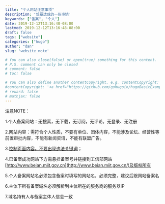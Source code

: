 ```yaml
---
title: "个人网站注意事项"
description: '想要达成的一些事情'
keywords: ["备案", "个人"]
date: 2019-12-12T13:16:48-08:00
lastmod: 2019-12-12T13:16:48-08:00
draft: false
tags: ["website"]
categories: ["hugo"]
author: "dan"
slug: 'website_note'

# You can also close(false) or open(true) something for this content.
# P.S. comment can only be closed
# comment: false
# toc: false

# You can also define another contentCopyright. e.g. contentCopyright: "This is another copyright."
#contentCopyright: '<a href="https://github.com/gohugoio/hugoBasicExample" rel="noopener" target="_blank">See origin</a>'
# reward: false
# mathjax: false
---
```


注意NOTE：

1.个人备案网站：无搜索，无下载，无订阅，无评论，无登录、无注册

2.网站内容：需符合个人性质，不要有单位、团体内容，不能涉及论坛、经营性等前置审批内容，不能有新闻资讯，不能有联盟广告。

3.[控制页面内容，不要出现违法关键词](/cn/website_content)；

4.已备案成功网站下方需悬挂备案号并链接到工信部网站 [http://www.beian.miit.gov.cn](http://www.beian.miit.gov.cn/)及版权所有

5.个人备案网站名必须包含备案时填写的网站名，必须完整，建议后跟网站备案名

6.主体下所有备案域名必须解析到主体所在的服务商的服务器IP

7.域名持有人与备案主体人信息一致